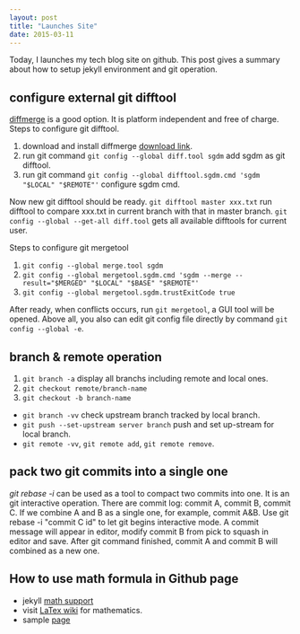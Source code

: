 ```yaml
---
layout: post
title: "Launches Site"
date: 2015-03-11
---
```


Today, I launches my tech blog site on github. This post gives a summary about 
how to setup jekyll environment and git operation.

## configure external git difftool

[diffmerge](http://sourcegear.com/diffmerge/index.html) is a good option. It is
platform independent and free of charge. Steps to configure git difftool.

1. download and install diffmerge [download link](http://sourcegear.com/diffmerge/index.html).
2. run git command `git config --global diff.tool sgdm` add sgdm as git difftool.
3. run git command `git config --global difftool.sgdm.cmd 'sgdm "$LOCAL" "$REMOTE"'` configure sgdm cmd.

Now new git difftool should be ready. `git difftool master xxx.txt` run difftool to compare xxx.txt in current 
branch with that in master branch. `git config --global --get-all diff.tool` gets all available difftools for 
current user.

Steps to configure git mergetool

1. `git config --global merge.tool sgdm`
2. `git config --global mergetool.sgdm.cmd 'sgdm --merge --result="$MERGED" "$LOCAL" "$BASE" "$REMOTE"'`
3. `git config --global mergetool.sgdm.trustExitCode true`

After ready, when conflicts occurs, run `git mergetool`, a GUI tool will be opened. Above all, you also can
edit git config file directly by command `git config --global -e`.

## branch & remote operation

1. `git branch -a` display all branchs including remote and local ones.
2. `git checkout remote/branch-name`
3. `git checkout -b branch-name`

- `git branch -vv` check upstream branch tracked by local branch.
- `git push --set-upstream server branch` push and set up-stream for local branch.
- `git remote -vv`, `git remote add`, `git remote remove`.

## pack two git commits into a single one

*git rebase -i* can be used as a tool to compact two commits into one. It is an git interactive operation.
There are commit log: commit A, commit B, commit C. If we combine A and B as a single one, for example, 
commit A&B. Use git rebase -i "commit C id" to let git begins interactive mode. A commit message will appear in
editor, modify commit B from pick to squash in editor and save. After git command finished, commit A and commit B
will combined as a new one.

## How to use math formula in Github page

- jekyll [math support](https://jekyllrb.com/docs/extras/#math-support)
- visit [LaTex wiki](https://en.wikibooks.org/wiki/LaTeX/Mathematics) for mathematics.
- sample [page](http://gastonsanchez.com/visually-enforced/opinion/2014/02/16/Mathjax-with-jekyll/)
